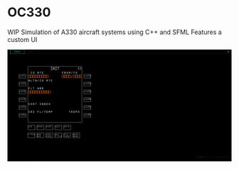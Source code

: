 # OC330

WIP Simulation of A330 aircraft systems using C++ and SFML
Features a custom UI

![Example](example.png)
